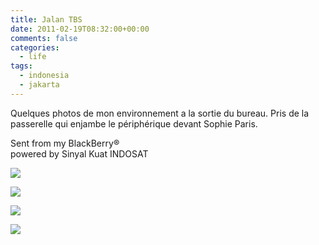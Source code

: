 ```yaml
---
title: Jalan TBS
date: 2011-02-19T08:32:00+00:00
comments: false
categories:
  - life
tags:
  - indonesia
  - jakarta
---
```

Quelques photos de mon environnement a la sortie du bureau. Pris de la passerelle qui enjambe le périphérique devant Sophie Paris.  

Sent from my BlackBerry®  
powered by Sinyal Kuat INDOSAT

![](media/tbs1.jpg)

![](media/tbs2.jpg)

![](media/tbs3.jpg)

![](media/tbs4.jpg)